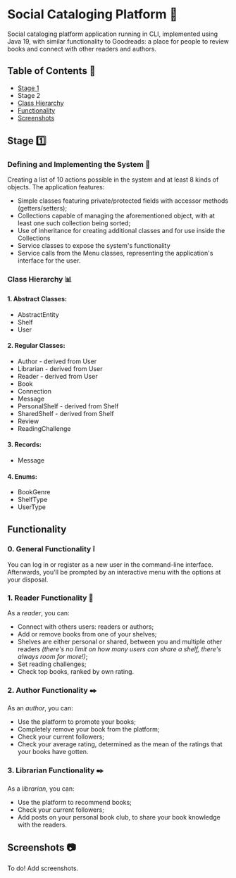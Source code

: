 
# Social Cataloging Platform :closed_book:

Social cataloging platform application running in CLI, implemented using Java 19, with similar functionality to Goodreads: a place for people to review books and connect with other readers and authors.



## Table of Contents :bookmark_tabs:
* [Stage 1](#Stage-one)
* Stage 2
* [Class Hierarchy](#Class-Hierarchy-bar_chart)
* [Functionality](#Functionality)
* [Screenshots](#Screenshots-camera)
## Stage :one:

### Defining and Implementing the System :book:
Creating a list of 10 actions possible in the system and at least 8 kinds of objects.
The application features:
* Simple classes featuring private/protected fields with accessor methods (getters/setters);
* Collections capable of managing the aforementioned object, with at least one such collection being sorted;
* Use of inheritance for creating additional classes and for use inside the Collections
* Service classes to expose the system's functionality
* Service calls from the Menu classes, representing the application's interface for the user.

### Class Hierarchy :bar_chart:
#### 1. Abstract Classes:
* AbstractEntity
* Shelf
* User

#### 2. Regular Classes:
* Author - derived from User
* Librarian - derived from User
* Reader - derived from User
* Book
* Connection
* Message
* PersonalShelf - derived from Shelf
* SharedShelf - derived from Shelf
* Review
* ReadingChallenge

#### 3. Records:
* Message

#### 4. Enums:
* BookGenre
* ShelfType
* UserType
## Functionality

### 0. General Functionality :grey_exclamation:
You can log in or register as a new user in the command-line interface.
Afterwards, you'll be prompted by an interactive menu with the options at your disposal.


### 1. Reader Functionality :page_with_curl:
As a _reader_, you can:
* Connect with others users: readers or authors;
* Add or remove books from one of your shelves;
* Shelves are either personal or shared, between you and multiple other readers _(there's no limit on how many users can share a shelf, there's always room for more!)_;
* Set reading challenges;
* Check top books, ranked by own rating.


### 2. Author Functionality :black_nib:
As an _author_, you can:

* Use the platform to promote your books;
* Completely remove your book from the platform;
* Check your current followers;
* Check your average rating, determined as the mean of the ratings that your books have gotten.

### 3. Librarian Functionality :black_nib:
As a _librarian_, you can:

* Use the platform to recommend books;
* Check your current followers;
* Add posts on your personal book club, to share your book knowledge with the readers.

## Screenshots :camera:

To do! Add screenshots.